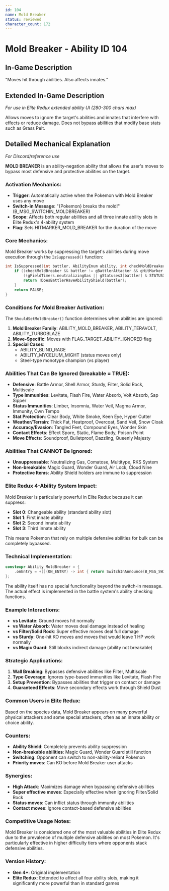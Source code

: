 ```yaml
---
id: 104
name: Mold Breaker
status: reviewed
character_count: 172
---
```


# Mold Breaker - Ability ID 104

## In-Game Description
"Moves hit through abilities. Also affects innates."

## Extended In-Game Description
*For use in Elite Redux extended ability UI (280-300 chars max)*

Allows moves to ignore the target's abilities and innates that interfere with effects or reduce damage. Does not bypass abilities that modify base stats such as Grass Pelt.

## Detailed Mechanical Explanation
*For Discord/reference use*

**MOLD BREAKER** is an ability-negation ability that allows the user's moves to bypass most defensive and protective abilities on the target.

### Activation Mechanics:
- **Trigger**: Automatically active when the Pokemon with Mold Breaker uses any move
- **Switch-in Message**: "{Pokemon} breaks the mold!" (B_MSG_SWITCHIN_MOLDBREAKER)
- **Scope**: Affects both regular abilities and all three innate ability slots in Elite Redux's 4-ability system
- **Flag**: Sets HITMARKER_MOLD_BREAKER for the duration of the move

### Core Mechanics:
Mold Breaker works by suppressing the target's abilities during move execution through the `IsSuppressed()` function:

```c
int IsSuppressed(int battler, AbilityEnum ability, int checkMoldBreaker) {
    if ((checkMoldBreaker && battler != gBattlerAttacker && gHitMarker & HITMARKER_MOLD_BREAKER && gAbilities[ability].breakable) ||
        ((gFieldTimers.neutralizingGas || gStatuses3[battler] & STATUS3_GASTRO_ACID) && !IsUnsuppressableAbility(ability))) {
        return !DoesBattlerHaveAbilityShield(battler);
    }
    return FALSE;
}
```

### Conditions for Mold Breaker Activation:
The `ShouldSetMoldBreaker()` function determines when abilities are ignored:

1. **Mold Breaker Family**: ABILITY_MOLD_BREAKER, ABILITY_TERAVOLT, ABILITY_TURBOBLAZE
2. **Move-Specific**: Moves with FLAG_TARGET_ABILITY_IGNORED flag
3. **Special Cases**: 
   - ABILITY_BLIND_RAGE
   - ABILITY_MYCELIUM_MIGHT (status moves only)
   - Steel-type monotype champion (vs player)

### Abilities That Can Be Ignored (breakable = TRUE):
- **Defensive**: Battle Armor, Shell Armor, Sturdy, Filter, Solid Rock, Multiscale
- **Type Immunities**: Levitate, Flash Fire, Water Absorb, Volt Absorb, Sap Sipper
- **Status Immunities**: Limber, Insomnia, Water Veil, Magma Armor, Immunity, Own Tempo
- **Stat Protection**: Clear Body, White Smoke, Keen Eye, Hyper Cutter
- **Weather/Terrain**: Thick Fat, Heatproof, Overcoat, Sand Veil, Snow Cloak
- **Accuracy/Evasion**: Tangled Feet, Compound Eyes, Wonder Skin
- **Contact Effects**: Effect Spore, Static, Flame Body, Poison Point
- **Move Effects**: Soundproof, Bulletproof, Dazzling, Queenly Majesty

### Abilities That CANNOT Be Ignored:
- **Unsuppressable**: Neutralizing Gas, Comatose, Multitype, RKS System
- **Non-breakable**: Magic Guard, Wonder Guard, Air Lock, Cloud Nine
- **Protective Items**: Ability Shield holders are immune to suppression

### Elite Redux 4-Ability System Impact:
Mold Breaker is particularly powerful in Elite Redux because it can suppress:
- **Slot 0**: Changeable ability (standard ability slot)  
- **Slot 1**: First innate ability
- **Slot 2**: Second innate ability
- **Slot 3**: Third innate ability

This means Pokemon that rely on multiple defensive abilities for bulk can be completely bypassed.

### Technical Implementation:
```c
constexpr Ability MoldBreaker = {
    .onEntry = +[](ON_ENTRY) -> int { return SwitchInAnnounce(B_MSG_SWITCHIN_MOLDBREAKER); },
};
```

The ability itself has no special functionality beyond the switch-in message. The actual effect is implemented in the battle system's ability checking functions.

### Example Interactions:
- **vs Levitate**: Ground moves hit normally
- **vs Water Absorb**: Water moves deal damage instead of healing
- **vs Filter/Solid Rock**: Super effective moves deal full damage
- **vs Sturdy**: One-hit KO moves and moves that would leave 1 HP work normally
- **vs Magic Guard**: Still blocks indirect damage (ability not breakable)

### Strategic Applications:
1. **Wall Breaking**: Bypasses defensive abilities like Filter, Multiscale
2. **Type Coverage**: Ignores type-based immunities like Levitate, Flash Fire
3. **Setup Prevention**: Bypasses abilities that trigger on contact or damage
4. **Guaranteed Effects**: Move secondary effects work through Shield Dust

### Common Users in Elite Redux:
Based on the species data, Mold Breaker appears on many powerful physical attackers and some special attackers, often as an innate ability or choice ability.

### Counters:
- **Ability Shield**: Completely prevents ability suppression
- **Non-breakable abilities**: Magic Guard, Wonder Guard still function
- **Switching**: Opponent can switch to non-ability-reliant Pokemon
- **Priority moves**: Can KO before Mold Breaker user attacks

### Synergies:
- **High Attack**: Maximizes damage when bypassing defensive abilities
- **Super effective moves**: Especially effective when ignoring Filter/Solid Rock
- **Status moves**: Can inflict status through immunity abilities
- **Contact moves**: Ignore contact-based defensive abilities

### Competitive Usage Notes:
Mold Breaker is considered one of the most valuable abilities in Elite Redux due to the prevalence of multiple defensive abilities on most Pokemon. It's particularly effective in higher difficulty tiers where opponents stack defensive abilities.

### Version History:
- **Gen 4+**: Original implementation
- **Elite Redux**: Extended to affect all four ability slots, making it significantly more powerful than in standard games